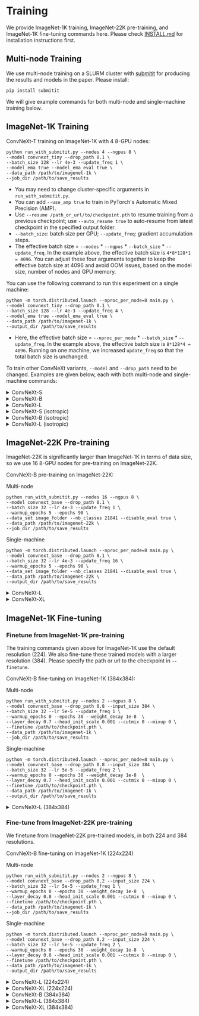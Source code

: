 # Training

We provide ImageNet-1K training, ImageNet-22K pre-training, and ImageNet-1K fine-tuning commands here.
Please check [INSTALL.md](INSTALL.md) for installation instructions first.

## Multi-node Training
We use multi-node training on a SLURM cluster with [submitit](https://github.com/facebookincubator/submitit) for producing the results and models in the paper. Please install:
```
pip install submitit
```
We will give example commands for both multi-node and single-machine training below.

## ImageNet-1K Training 
ConvNeXt-T training on ImageNet-1K with 4 8-GPU nodes:
```
python run_with_submitit.py --nodes 4 --ngpus 8 \
--model convnext_tiny --drop_path 0.1 \
--batch_size 128 --lr 4e-3 --update_freq 1 \
--model_ema true --model_ema_eval true \
--data_path /path/to/imagenet-1k \
--job_dir /path/to/save_results
```

- You may need to change cluster-specific arguments in `run_with_submitit.py`.
- You can add `--use_amp true` to train in PyTorch's Automatic Mixed Precision (AMP).
- Use `--resume /path_or_url/to/checkpoint.pth` to resume training from a previous checkpoint; use `--auto_resume true` to auto-resume from latest checkpoint in the specified output folder.
- `--batch_size`: batch size per GPU; `--update_freq`: gradient accumulation steps.
- The effective batch size = `--nodes` * `--ngpus` * `--batch_size` * `--update_freq`. In the example above, the effective batch size is `4*8*128*1 = 4096`. You can adjust these four arguments together to keep the effective batch size at 4096 and avoid OOM issues, based on the model size, number of nodes and GPU memory.

You can use the following command to run this experiment on a single machine: 
```
python -m torch.distributed.launch --nproc_per_node=8 main.py \
--model convnext_tiny --drop_path 0.1 \
--batch_size 128 --lr 4e-3 --update_freq 4 \
--model_ema true --model_ema_eval true \
--data_path /path/to/imagenet-1k \
--output_dir /path/to/save_results
```

- Here, the effective batch size = `--nproc_per_node` * `--batch_size` * `--update_freq`. In the example above, the effective batch size is `8*128*4 = 4096`. Running on one machine, we increased `update_freq` so that the total batch size is unchanged.

To train other ConvNeXt variants, `--model` and `--drop_path` need to be changed. Examples are given below, each with both multi-node and single-machine commands:

<details>
<summary>
ConvNeXt-S
</summary>

Multi-node
```
python run_with_submitit.py --nodes 4 --ngpus 8 \
--model convnext_small --drop_path 0.4 \
--batch_size 128 --lr 4e-3 --update_freq 1 \
--model_ema true --model_ema_eval true \
--data_path /path/to/imagenet-1k \
--job_dir /path/to/save_results
```

Single-machine
```
python -m torch.distributed.launch --nproc_per_node=8 main.py \
--model convnext_small --drop_path 0.4 \
--batch_size 128 --lr 4e-3 --update_freq 4 \
--model_ema true --model_ema_eval true \
--data_path /path/to/imagenet-1k \
--output_dir /path/to/save_results
```
</details>
<details>
<summary>
ConvNeXt-B
</summary>

Multi-node
```
python run_with_submitit.py --nodes 4 --ngpus 8 \
--model convnext_base --drop_path 0.5 \
--batch_size 128 --lr 4e-3 --update_freq 1 \
--model_ema true --model_ema_eval true \
--data_path /path/to/imagenet-1k \
--job_dir /path/to/save_results
``` 

Single-machine
```
python -m torch.distributed.launch --nproc_per_node=8 main.py \
--model convnext_base --drop_path 0.5 \
--batch_size 128 --lr 4e-3 --update_freq 4 \
--model_ema true --model_ema_eval true \
--data_path /path/to/imagenet-1k \
--output_dir /path/to/save_results
``` 

</details>
<details>
<summary>
ConvNeXt-L
</summary>

Multi-node
```
python run_with_submitit.py --nodes 8 --ngpus 8 \
--model convnext_large --drop_path 0.5 \
--batch_size 64 --lr 4e-3 --update_freq 1 \
--model_ema true --model_ema_eval true \
--data_path /path/to/imagenet-1k \
--job_dir /path/to/save_results
``` 

Single-machine
```
python -m torch.distributed.launch --nproc_per_node=8 main.py \
--model convnext_large --drop_path 0.5 \
--batch_size 64 --lr 4e-3 --update_freq 8 \
--model_ema true --model_ema_eval true \
--data_path /path/to/imagenet-1k \
--output_dir /path/to/save_results
``` 

</details>

<details>
<summary>
ConvNeXt-S (isotropic)
</summary>

Multi-node
```
python run_with_submitit.py --nodes 4 --ngpus 8 \
--model convnext_isotropic_small --drop_path 0.1 \
--batch_size 128 --lr 4e-3 --update_freq 1 \
--layer_scale_init_value 0 \
--warmup_epochs 50 --model_ema true --model_ema_eval true \
--data_path /path/to/imagenet-1k \
--job_dir /path/to/save_results
``` 

Single-machine 
```
python -m torch.distributed.launch --nproc_per_node=8 main.py \
--model convnext_isotropic_small --drop_path 0.1 \
--batch_size 128 --lr 4e-3 --update_freq 4 \
--layer_scale_init_value 0 \
--warmup_epochs 50 --model_ema true --model_ema_eval true \
--data_path /path/to/imagenet-1k \
--output_dir /path/to/save_results
``` 

</details>

<details>
<summary>
ConvNeXt-B (isotropic)
</summary>

Multi-node
```
python run_with_submitit.py --nodes 4 --ngpus 8 \
--model convnext_isotropic_base --drop_path 0.2 \
--batch_size 128 --lr 4e-3 --update_freq 1 \
--layer_scale_init_value 0 \
--warmup_epochs 50 --model_ema true --model_ema_eval true \
--data_path /path/to/imagenet-1k \
--job_dir /path/to/save_results
``` 

Single-machine 
```
python -m torch.distributed.launch --nproc_per_node=8 main.py \
--model convnext_isotropic_base --drop_path 0.2 \
--batch_size 128 --lr 4e-3 --update_freq 4 \
--layer_scale_init_value 0 \
--warmup_epochs 50 --model_ema true --model_ema_eval true \
--data_path /path/to/imagenet-1k \
--output_dir /path/to/save_results
``` 

</details>

<details>
<summary>
ConvNeXt-L (isotropic)
</summary>

Multi-node
```
python run_with_submitit.py --nodes 8 --ngpus 8 \
--model convnext_isotropic_large --drop_path 0.5 \
--batch_size 64 --lr 4e-3 --update_freq 1 \
--warmup_epochs 50 --model_ema true --model_ema_eval true \
--data_path /path/to/imagenet-1k \
--job_dir /path/to/save_results
``` 

Single-machine
```
python -m torch.distributed.launch --nproc_per_node=8 main.py \
--model convnext_isotropic_large --drop_path 0.5 \
--batch_size 64 --lr 4e-3 --update_freq 8 \
--warmup_epochs 50 --model_ema true --model_ema_eval true \
--data_path /path/to/imagenet-1k \
--output_dir /path/to/save_results
``` 

</details>

## ImageNet-22K Pre-training
ImageNet-22K is significantly larger than ImageNet-1K in terms of data size, so we use 16 8-GPU nodes for pre-training on ImageNet-22K.

ConvNeXt-B pre-training on ImageNet-22K:

Multi-node
```
python run_with_submitit.py --nodes 16 --ngpus 8 \
--model convnext_base --drop_path 0.1 \
--batch_size 32 --lr 4e-3 --update_freq 1 \
--warmup_epochs 5 --epochs 90 \
--data_set image_folder --nb_classes 21841 --disable_eval true \
--data_path /path/to/imagenet-22k \
--job_dir /path/to/save_results
```

Single-machine
```
python -m torch.distributed.launch --nproc_per_node=8 main.py \
--model convnext_base --drop_path 0.1 \
--batch_size 32 --lr 4e-3 --update_freq 16 \
--warmup_epochs 5 --epochs 90 \
--data_set image_folder --nb_classes 21841 --disable_eval true \
--data_path /path/to/imagenet-22k \
--output_dir /path/to/save_results
```

<details>
<summary>
ConvNeXt-L
</summary>

Multi-node
```
python run_with_submitit.py --nodes 16 --ngpus 8 \
--model convnext_large --drop_path 0.1 \
--batch_size 32 --lr 4e-3 --update_freq 1 \
--warmup_epochs 5 --epochs 90 \
--data_set image_folder --nb_classes 21841 --disable_eval true \
--data_path /path/to/imagenet-22k \
--job_dir /path/to/save_results
``` 
    
Single-machine
```
python -m torch.distributed.launch --nproc_per_node=8 main.py \
--model convnext_large --drop_path 0.1 \
--batch_size 32 --lr 4e-3 --update_freq 16 \
--warmup_epochs 5 --epochs 90 \
--data_set image_folder --nb_classes 21841 --disable_eval true \
--data_path /path/to/imagenet-22k \
--output_dir /path/to/save_results
``` 

</details>

<details>
<summary>
ConvNeXt-XL
</summary>

Multi-node
```
python run_with_submitit.py --nodes 16 --ngpus 8 \
--model convnext_xlarge --drop_path 0.2 \
--batch_size 32 --lr 4e-3 --update_freq 1 \
--warmup_epochs 5 --epochs 90 \
--data_set image_folder --nb_classes 21841 --disable_eval true \
--data_path /path/to/imagenet-22k \
--job_dir /path/to/save_results
``` 
    
Single-machine
```
python -m torch.distributed.launch --nproc_per_node=8 main.py \
--model convnext_xlarge --drop_path 0.2 \
--batch_size 32 --lr 4e-3 --update_freq 16 \
--warmup_epochs 5 --epochs 90 \
--data_set image_folder --nb_classes 21841 --disable_eval true \
--data_path /path/to/imagenet-22k \
--output_dir /path/to/save_results
``` 

</details>


## ImageNet-1K Fine-tuning
### Finetune from ImageNet-1K pre-training 
The training commands given above for ImageNet-1K use the default resolution (224). We also fine-tune these trained models with a larger resolution (384). Please specify the path or url to the checkpoint in `--finetune`.

ConvNeXt-B fine-tuning on ImageNet-1K (384x384):

Multi-node
```
python run_with_submitit.py --nodes 2 --ngpus 8 \
--model convnext_base --drop_path 0.8 --input_size 384 \
--batch_size 32 --lr 5e-5 --update_freq 1 \
--warmup_epochs 0 --epochs 30 --weight_decay 1e-8  \
--layer_decay 0.7 --head_init_scale 0.001 --cutmix 0 --mixup 0 \
--finetune /path/to/checkpoint.pth \
--data_path /path/to/imagenet-1k \
--job_dir /path/to/save_results
```

Single-machine
```
python -m torch.distributed.launch --nproc_per_node=8 main.py \
--model convnext_base --drop_path 0.8 --input_size 384 \
--batch_size 32 --lr 5e-5 --update_freq 2 \
--warmup_epochs 0 --epochs 30 --weight_decay 1e-8  \
--layer_decay 0.7 --head_init_scale 0.001 --cutmix 0 --mixup 0 \
--finetune /path/to/checkpoint.pth \
--data_path /path/to/imagenet-1k \
--output_dir /path/to/save_results
```

<details>
<summary>
ConvNeXt-L (384x384)
</summary>

Multi-node
```
python run_with_submitit.py --nodes 2 --ngpus 8 \
--model convnext_large --drop_path 0.95 --input_size 384 \
--batch_size 32 --lr 5e-5 --update_freq 1 \
--warmup_epochs 0 --epochs 30 --weight_decay 1e-8  \
--layer_decay 0.7 --head_init_scale 0.001 --cutmix 0 --mixup 0 \
--finetune /path/to/checkpoint.pth \
--data_path /path/to/imagenet-1k \
--job_dir /path/to/save_results
``` 

Single-machine
```
python -m torch.distributed.launch --nproc_per_node=8 main.py \
--model convnext_large --drop_path 0.95 --input_size 384 \
--batch_size 32 --lr 5e-5 --update_freq 2 \
--warmup_epochs 0 --epochs 30 --weight_decay 1e-8  \
--layer_decay 0.7 --head_init_scale 0.001 --cutmix 0 --mixup 0 \
--finetune /path/to/checkpoint.pth \
--data_path /path/to/imagenet-1k \
--output_dir /path/to/save_results
``` 

- The fine-tuning for ImageNet-1K pre-trained ConvNeXt-L starts from the best ema weights during pre-training. You can add `--model_key model_ema` to load from a saved checkpoint that has `model_ema` as a key (e.g., obtained by training with `--model_ema true`), to load ema weights. Note that our provided pre-trained checkpoints only have `model` as the only key.

</details>

### Fine-tune from ImageNet-22K pre-training
We finetune from ImageNet-22K pre-trained models, in both 224 and 384 resolutions.

ConvNeXt-B fine-tuning on ImageNet-1K (224x224)

Multi-node
```
python run_with_submitit.py --nodes 2 --ngpus 8 \
--model convnext_base --drop_path 0.2 --input_size 224 \
--batch_size 32 --lr 5e-5 --update_freq 1 \
--warmup_epochs 0 --epochs 30 --weight_decay 1e-8  \
--layer_decay 0.8 --head_init_scale 0.001 --cutmix 0 --mixup 0 \
--finetune /path/to/checkpoint.pth \
--data_path /path/to/imagenet-1k \
--job_dir /path/to/save_results
```

Single-machine
```
python -m torch.distributed.launch --nproc_per_node=8 main.py \
--model convnext_base --drop_path 0.2 --input_size 224 \
--batch_size 32 --lr 5e-5 --update_freq 2 \
--warmup_epochs 0 --epochs 30 --weight_decay 1e-8  \
--layer_decay 0.8 --head_init_scale 0.001 --cutmix 0 --mixup 0 \
--finetune /path/to/checkpoint.pth \
--data_path /path/to/imagenet-1k \
--output_dir /path/to/save_results
```

<details>
<summary>
ConvNeXt-L (224x224)
</summary>

Multi-node
```
python run_with_submitit.py --nodes 2 --ngpus 8 \
--model convnext_large --drop_path 0.3 --input_size 224 \
--batch_size 32 --lr 5e-5 --update_freq 1 \
--warmup_epochs 0 --epochs 30 --weight_decay 1e-8  \
--layer_decay 0.8 --head_init_scale 0.001 --cutmix 0 --mixup 0 \
--finetune /path/to/checkpoint.pth \
--data_path /path/to/imagenet-1k \
--job_dir /path/to/save_results
``` 

Single-machine
```
python -m torch.distributed.launch --nproc_per_node=8 main.py \
--model convnext_large --drop_path 0.3 --input_size 224 \
--batch_size 32 --lr 5e-5 --update_freq 2 \
--warmup_epochs 0 --epochs 30 --weight_decay 1e-8  \
--layer_decay 0.8 --head_init_scale 0.001 --cutmix 0 --mixup 0 \
--finetune /path/to/checkpoint.pth \
--data_path /path/to/imagenet-1k \
--output_dir /path/to/save_results
``` 

</details>

<details>
<summary>
ConvNeXt-XL (224x224)
</summary>

Multi-node
```
python run_with_submitit.py --nodes 4 --ngpus 8 \
--model convnext_xlarge --drop_path 0.4 --input_size 224 \
--batch_size 16 --lr 5e-5 --update_freq 1 \
--warmup_epochs 0 --epochs 30 --weight_decay 1e-8  \
--layer_decay 0.8 --head_init_scale 0.001 --cutmix 0 --mixup 0 \
--finetune /path/to/checkpoint.pth \
--data_path /path/to/imagenet-1k \
--job_dir /path/to/save_results \
--model_ema true --model_ema_eval true
``` 

Single-machine
```
python -m torch.distributed.launch --nproc_per_node=8 main.py \
--model convnext_xlarge --drop_path 0.4 --input_size 224 \
--batch_size 16 --lr 5e-5 --update_freq 4 \
--warmup_epochs 0 --epochs 30 --weight_decay 1e-8  \
--layer_decay 0.8 --head_init_scale 0.001 --cutmix 0 --mixup 0 \
--finetune /path/to/checkpoint.pth \
--data_path /path/to/imagenet-1k \
--output_dir /path/to/save_results \
--model_ema true --model_ema_eval true
``` 

</details>

<details>
<summary>
ConvNeXt-B (384x384)
</summary>

Multi-node
```
python run_with_submitit.py --nodes 4 --ngpus 8 \
--model convnext_base --drop_path 0.2 --input_size 384 \
--batch_size 16 --lr 5e-5 --update_freq 1 \
--warmup_epochs 0 --epochs 30 --weight_decay 1e-8  \
--layer_decay 0.8 --head_init_scale 0.001 --cutmix 0 --mixup 0 \
--finetune /path/to/checkpoint.pth \
--data_path /path/to/imagenet-1k \
--job_dir /path/to/save_results
``` 

Single-machine   
```
python -m torch.distributed.launch --nproc_per_node=8 main.py \
--model convnext_base --drop_path 0.2 --input_size 384 \
--batch_size 16 --lr 5e-5 --update_freq 4 \
--warmup_epochs 0 --epochs 30 --weight_decay 1e-8  \
--layer_decay 0.8 --head_init_scale 0.001 --cutmix 0 --mixup 0 \
--finetune /path/to/checkpoint.pth \
--data_path /path/to/imagenet-1k \
--output_dir /path/to/save_results
``` 

</details>

<details>
<summary>
ConvNeXt-L (384x384)
</summary>

Multi-node
```
python run_with_submitit.py --nodes 4 --ngpus 8 \
--model convnext_large --drop_path 0.3 --input_size 384 \
--batch_size 16 --lr 5e-5 --update_freq 1 \
--warmup_epochs 0 --epochs 30 --weight_decay 1e-8  \
--layer_decay 0.8 --head_init_scale 0.001 --cutmix 0 --mixup 0 \
--finetune /path/to/checkpoint.pth \
--data_path /path/to/imagenet-1k \
--job_dir /path/to/save_results
``` 

Single-machine    
```
python -m torch.distributed.launch --nproc_per_node=8 main.py \
--model convnext_large --drop_path 0.3 --input_size 384 \
--batch_size 16 --lr 5e-5 --update_freq 4 \
--warmup_epochs 0 --epochs 30 --weight_decay 1e-8  \
--layer_decay 0.8 --head_init_scale 0.001 --cutmix 0 --mixup 0 \
--finetune /path/to/checkpoint.pth \
--data_path /path/to/imagenet-1k \
--output_dir /path/to/save_results
``` 

</details>

<details>
<summary>
ConvNeXt-XL (384x384)
</summary>

Multi-node
```
python run_with_submitit.py --nodes 8 --ngpus 8 \
--model convnext_xlarge --drop_path 0.4 --input_size 384 \
--batch_size 8 --lr 5e-5 --update_freq 1 \
--warmup_epochs 0 --epochs 30 --weight_decay 1e-8  \
--layer_decay 0.8 --head_init_scale 0.001 --cutmix 0 --mixup 0 \
--finetune /path/to/checkpoint.pth \
--data_path /path/to/imagenet-1k \
--job_dir /path/to/save_results \
--model_ema true --model_ema_eval true
``` 

Single-machine
```
python -m torch.distributed.launch --nproc_per_node=8 main.py \
--model convnext_xlarge --drop_path 0.4 --input_size 384 \
--batch_size 8 --lr 5e-5 --update_freq 8 \
--warmup_epochs 0 --epochs 30 --weight_decay 1e-8  \
--layer_decay 0.8 --head_init_scale 0.001 --cutmix 0 --mixup 0 \
--finetune /path/to/checkpoint.pth \
--data_path /path/to/imagenet-1k \
--output_dir /path/to/save_results \
--model_ema true --model_ema_eval true
``` 

</details>

